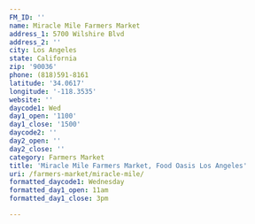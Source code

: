 ```yaml
---
FM_ID: ''
name: Miracle Mile Farmers Market
address_1: 5700 Wilshire Blvd
address_2: ''
city: Los Angeles
state: California
zip: '90036'
phone: (818)591-8161
latitude: '34.0617'
longitude: '-118.3535'
website: ''
daycode1: Wed
day1_open: '1100'
day1_close: '1500'
daycode2: ''
day2_open: ''
day2_close: ''
category: Farmers Market
title: 'Miracle Mile Farmers Market, Food Oasis Los Angeles'
uri: /farmers-market/miracle-mile/
formatted_daycode1: Wednesday
formatted_day1_open: 11am
formatted_day1_close: 3pm

---
```

